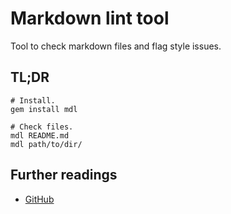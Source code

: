 # Markdown lint tool

Tool to check markdown files and flag style issues.

## TL;DR

```shell
# Install.
gem install mdl

# Check files.
mdl README.md
mdl path/to/dir/
```

## Further readings

- [GitHub]

[github]: https://github.com/markdownlint/markdownlint

